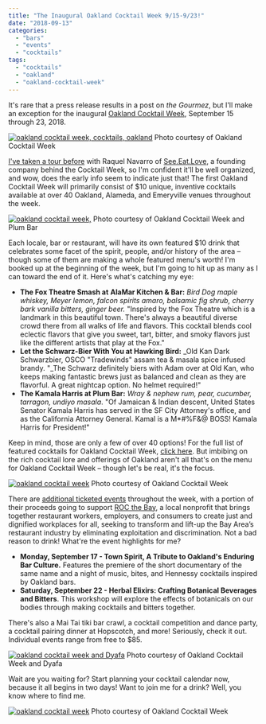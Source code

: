 ```yaml
---
title: "The Inaugural Oakland Cocktail Week 9/15-9/23!"
date: "2018-09-13"
categories:
  - "bars"
  - "events"
  - "cocktails"
tags:
  - "cocktails"
  - "oakland"
  - "oakland-cocktail-week"
---
```


It's rare that a press release results in a post on _the Gourmez_, but I'll make an exception for the inaugural [Oakland Cocktail Week](https://www.oaklandcocktailweek.com/), September 15 through 23, 2018.




<div class="caption">

[![oakland cocktail week, cocktails, oakland](http://s3.amazonaws.com/thegourmez-wpmedia/2018/09/OCW_SocialStatic_Square-500x500.jpg)](http://s3.amazonaws.com/thegourmez-wpmedia/2018/09/OCW_SocialStatic_Square.jpg) Photo courtesy of Oakland Cocktail Week</div>


[I've taken a tour before](https://thegourmez.com/blog/2017-02-06-the-oakland-urban-wine-tour/) with Raquel Navarro of [See.Eat.Love](http://www.seeeatlove.com/), a founding company behind the Cocktail Week, so I'm confident it'll be well organized, and wow, does the early info seem to indicate just that! The first Oakland Cocktail Week will primarily consist of $10 unique, inventive cocktails available at over 40 Oakland, Alameda, and Emeryville venues throughout the week.




<div class="caption">

[![oakland cocktail week, ](http://s3.amazonaws.com/thegourmez-wpmedia/2018/09/Plum-Bar-334x500.jpg)](http://s3.amazonaws.com/thegourmez-wpmedia/2018/09/Plum-Bar.jpg) Photo courtesy of Oakland Cocktail Week and Plum Bar</div>


Each locale, bar or restaurant, will have its own featured $10 drink that celebrates some facet of the spirit, people, and/or history of the area – though some of them are making a whole featured menu's worth! I'm booked up at the beginning of the week, but I'm going to hit up as many as I can toward the end of it. Here's what's catching my eye:

- **The Fox Theatre Smash at** **AlaMar Kitchen & Bar:** _Bird Dog maple whiskey, Meyer lemon, falcon spirits amaro, balsamic fig shrub, cherry bark vanilla bitters, ginger beer._ "Inspired by the Fox Theatre which is a landmark in this beautiful town. There's always a beautiful diverse crowd there from all walks of life and flavors. This cocktail blends cool eclectic flavors that give you sweet, tart, bitter, and smoky flavors just like the different artists that play at the Fox."
- **Let the Schwarz-Bier With You at Hawking Bird:** _Old Kan Dark Schwarzbier, OSCO "Tradewinds" assam tea & masala spice infused brandy. "_The Schwarz definitely biers with Adam over at Old Kan, who keeps making fantastic brews just as balanced and clean as they are flavorful. A great nightcap option. No helmet required!"
- **The Kamala Harris at Plum Bar:** _Wray & nephew rum, pear, cucumber, tarragon, undiyo masala_. "Of Jamaican & Indian descent, United States Senator Kamala Harris has served in the SF City Attorney's office, and as the California Attorney General. Kamal is a M\*#%F&@ BOSS! Kamala Harris for President!"

Keep in mind, those are only a few of over 40 options! For the full list of featured cocktails for Oakland Cocktail Week, [click here](https://www.oaklandcocktailweek.com/Cocktails). But imbibing on the rich cocktail lore and offerings of Oakland aren't all that's on the menu for Oakland Cocktail Week – though let's be real, it's the focus.




<div class="caption">

[![oakland cocktail week](http://s3.amazonaws.com/thegourmez-wpmedia/2018/09/Mai-Tai-500x500.jpg)](http://s3.amazonaws.com/thegourmez-wpmedia/2018/09/Mai-Tai.jpg) Photo courtesy of Oakland Cocktail Week</div>


There are [additional ticketed events](https://www.oaklandcocktailweek.com/events) throughout the week, with a portion of their proceeds going to support [ROC the Bay,](http://bit.ly/2wknA0N) a local nonprofit that brings together restaurant workers, employers, and consumers to create just and dignified workplaces for all, seeking to transform and lift-up the Bay Area’s restaurant industry by eliminating exploitation and discrimination. Not a bad reason to drink! What're the event highlights for me?

- **Monday, September 17 - Town Spirit, A Tribute to Oakland's Enduring Bar Culture.** Features the premiere of the short documentary of the same name and a night of music, bites, and Hennessy cocktails inspired by Oakland bars.
- **Saturday, September 22 - Herbal Elixirs: Crafting Botanical Beverages and Bitters**. This workshop will explore the effects of botanicals on our bodies through making cocktails and bitters together.

There's also a Mai Tai tiki bar crawl, a cocktail competition and dance party, a cocktail pairing dinner at Hopscotch, and more! Seriously, check it out. Individual events range from free to $85.




<div class="caption">

[![oakland cocktail week and Dyafa](http://s3.amazonaws.com/thegourmez-wpmedia/2018/09/Dyafa-446x500.jpg)](http://s3.amazonaws.com/thegourmez-wpmedia/2018/09/Dyafa.jpg) Photo courtesy of Oakland Cocktail Week and Dyafa</div>


Wait are you waiting for? Start planning your cocktail calendar now, because it all begins in two days! Want to join me for a drink? Well, you know where to find me.




<div class="caption">

[![oakland cocktail week](http://s3.amazonaws.com/thegourmez-wpmedia/2018/09/OCW_team03-500x333.jpeg)](http://s3.amazonaws.com/thegourmez-wpmedia/2018/09/OCW_team03.jpeg) Photo courtesy of Oakland Cocktail Week</div>

